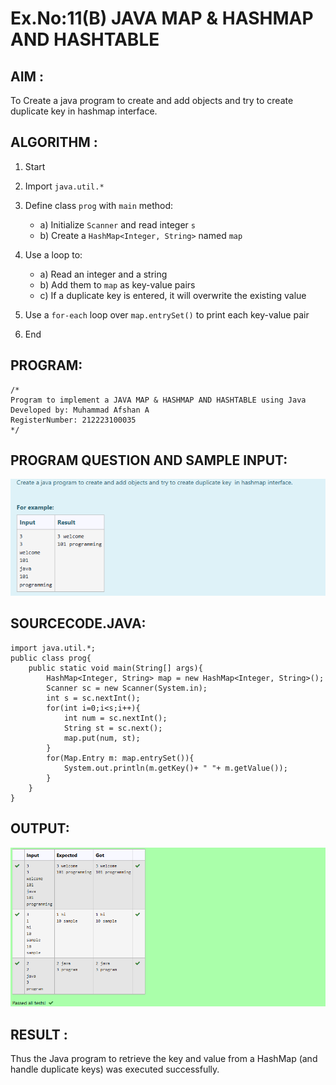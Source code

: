 # Ex.No:11(B) JAVA MAP & HASHMAP AND HASHTABLE

## AIM :
To Create a java program to create and add objects and try to create duplicate key in hashmap interface.

## ALGORITHM :
1. Start
2. Import `java.util.*`
3. Define class `prog` with `main` method:

   * a) Initialize `Scanner` and read integer `s`
   * b) Create a `HashMap<Integer, String>` named `map`
4. Use a loop to:

   * a) Read an integer and a string
   * b) Add them to `map` as key-value pairs
   * c) If a duplicate key is entered, it will overwrite the existing value
5. Use a `for-each` loop over `map.entrySet()` to print each key-value pair
6. End

## PROGRAM:

```
/*
Program to implement a JAVA MAP & HASHMAP AND HASHTABLE using Java
Developed by: Muhammad Afshan A
RegisterNumber: 212223100035
*/
```

## PROGRAM QUESTION AND SAMPLE INPUT:
![alt text](image.png)

## SOURCECODE.JAVA:
```
import java.util.*;
public class prog{
    public static void main(String[] args){
        HashMap<Integer, String> map = new HashMap<Integer, String>();
        Scanner sc = new Scanner(System.in);
        int s = sc.nextInt();
        for(int i=0;i<s;i++){
            int num = sc.nextInt();
            String st = sc.next();
            map.put(num, st);
        }
        for(Map.Entry m: map.entrySet()){
            System.out.println(m.getKey()+ " "+ m.getValue());
        }
    }
}
```

## OUTPUT:
![alt text](image-1.png)

## RESULT :
Thus the Java program to retrieve the key and value from a HashMap (and handle duplicate keys) was executed successfully.
